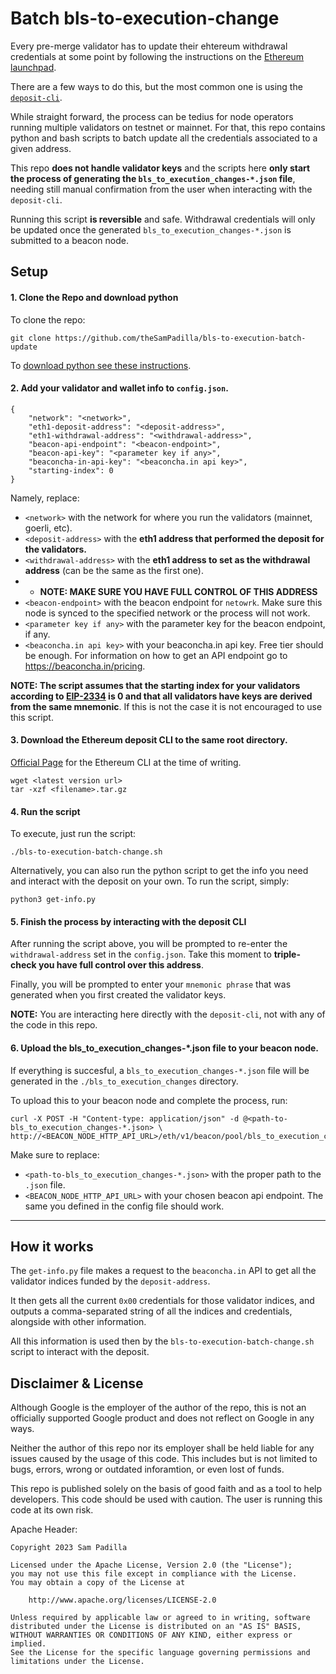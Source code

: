 # Batch bls-to-execution-change
Every pre-merge validator has to update their ehtereum withdrawal credentials at some point by following the instructions on the [Ethereum launchpad](https://launchpad.ethereum.org/en/btec/).

There are a few ways to do this, but the most common one is using the [`deposit-cli`](https://github.com/ethereum/staking-deposit-cli/releases/).

While straight forward, the process can be tedius for node operators running multiple validators on testnet or mainnet. For that, this repo contains python and bash scripts to batch update all the credentials associated to a given address.

This repo **does not handle validator keys** and the scripts here **only start the process of generating the `bls_to_execution_changes-*.json` file**, needing still manual confirmation from the user when interacting with the `deposit-cli`.

Running this script **is reversible** and safe. Withdrawal credentials will only be updated once the generated `bls_to_execution_changes-*.json` is submitted to a beacon node.

## Setup
#### 1. Clone the Repo and download python
To clone the repo:
```
git clone https://github.com/theSamPadilla/bls-to-execution-batch-update
```

To [download python see these instructions](https://www.python.org/downloads/).

#### 2. Add your validator and wallet info to `config.json`.
```
{
    "network": "<network>",
    "eth1-deposit-address": "<deposit-address>",
    "eth1-withdrawal-address": "<withdrawal-address>",
    "beacon-api-endpoint": "<beacon-endpoint>",
    "beacon-api-key": "<parameter key if any>",
    "beaconcha-in-api-key": "<beaconcha.in api key>",
    "starting-index": 0
}
```
Namely, replace:
- `<network>` with the network for where you run the validators (mainnet, goerli, etc).
- `<deposit-address>` with the **eth1 address that performed the deposit for the validators.**
- `<withdrawal-address>` with the **eth1 address to set as the withdrawal address** (can be the same as the first one).
- - **NOTE: MAKE SURE YOU HAVE FULL CONTROL OF THIS ADDRESS**
- `<beacon-endpoint>` with the beacon endpoint for `netowrk`. Make sure this node is synced to the specified network or the process will not work.
- `<parameter key if any>` with the parameter key for the beacon endpoint, if any.
- `<beaconcha.in api key>` with your beaconcha.in api key. Free tier should be enough. For information on how to get an API endpoint go to https://beaconcha.in/pricing.

**NOTE: The script assumes that the starting index for your validators according to [EIP-2334](https://eips.ethereum.org/EIPS/eip-2334#eth2-specific-parameters) is 0 and that all validators have keys are derived from the same mnemonic**. If this is not the case it is not encouraged to use this script.

#### 3. Download the Ethereum deposit CLI to the same root directory.
[Official Page](https://github.com/ethereum/staking-deposit-cli/releases/) for the Ethereum CLI at the time of writing.
```
wget <latest version url>
tar -xzf <filename>.tar.gz
```

#### 4. Run the script
To execute, just run the script:
```
./bls-to-execution-batch-change.sh
```

Alternatively, you can also run the python script to get the info you need and interact with the deposit on your own. To run the script, simply:
```
python3 get-info.py
```

#### 5. Finish the process by interacting with the deposit CLI
After running the script above, you will be prompted to re-enter the `withdrawal-address` set in the `config.json`. Take this moment to **triple-check you have full control over this address**.

Finally, you will be prompted to enter your `mnemonic phrase` that was generated when you first created the validator keys.

**NOTE:** You are interacting here directly with the `deposit-cli`, not with any of the code in this repo.

#### 6. Upload the bls_to_execution_changes-*.json file to your beacon node.
If everything is succesful, a `bls_to_execution_changes-*.json` file will be generated in the `./bls_to_execution_changes` directory.

To upload this to your beacon node and complete the process, run:
```
curl -X POST -H "Content-type: application/json" -d @<path-to-bls_to_execution_changes-*.json> \
http://<BEACON_NODE_HTTP_API_URL>/eth/v1/beacon/pool/bls_to_execution_changes
```

Make sure to replace:
- `<path-to-bls_to_execution_changes-*.json>` with the proper path to the `.json` file.
- `<BEACON_NODE_HTTP_API_URL>` with your chosen beacon api endpoint. The same you defined in the config file should work.

---

## How it works
The `get-info.py` file makes a request to the `beaconcha.in` API to get all the validator indices funded by the `deposit-address`.

It then gets all the current `0x00` credentials for those validator indices, and outputs a comma-separated string of all the indices and credentials, alongside with other information.

All this information is used then by the `bls-to-execution-batch-change.sh` script to interact with the deposit.

## Disclaimer & License
Although Google is the employer of the author of the repo, this is not an officially supported Google product and does not reflect on Google in any ways.

Neither the author of this repo nor its employer shall be held liable for any issues caused by the usage of this code. This includes but is not limited to bugs, errors, wrong or outdated inforamtion, or even lost of funds.

This repo is published solely on the basis of good faith and as a tool to help developers. This code should be used with caution. The user is running this code at its own risk.

Apache Header:
```
Copyright 2023 Sam Padilla

Licensed under the Apache License, Version 2.0 (the "License");
you may not use this file except in compliance with the License.
You may obtain a copy of the License at

    http://www.apache.org/licenses/LICENSE-2.0

Unless required by applicable law or agreed to in writing, software
distributed under the License is distributed on an "AS IS" BASIS,
WITHOUT WARRANTIES OR CONDITIONS OF ANY KIND, either express or implied.
See the License for the specific language governing permissions and
limitations under the License.
```
